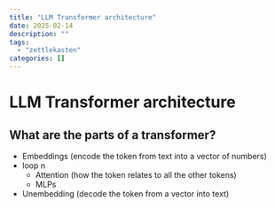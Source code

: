 ```yaml
---
title: "LLM Transformer architecture"
date: 2025-02-14
description: ""
tags: 
  - "zettlekasten"
categories: []
---
```


# LLM Transformer architecture 

## What are the parts of a transformer?

- Embeddings    (encode the token from text into a vector of numbers)
- loop n 
	- Attention (how the token relates to all the other tokens)
	- MLPs
- Unembedding   (decode the token from a vector into text)
